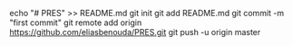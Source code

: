 echo "# PRES" >> README.md
git init
git add README.md
git commit -m "first commit"
git remote add origin https://github.com/eliasbenouda/PRES.git
git push -u origin master
